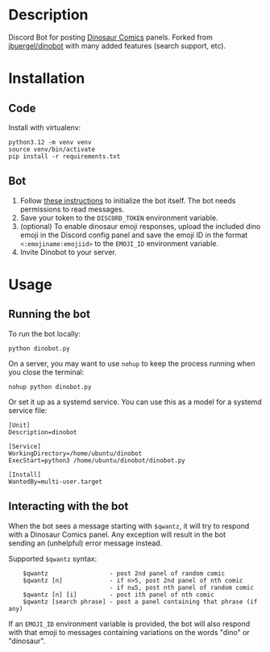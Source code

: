 # Description

Discord Bot for posting [Dinosaur Comics](https://www.qwantz.com/) panels. Forked from [jbuergel/dinobot](https://github.com/jbuergel/dinobot) with many added features (search support, etc).

# Installation

## Code

Install with virtualenv:
```
python3.12 -m venv venv
source venv/bin/activate
pip install -r requirements.txt
```

## Bot

1. Follow [these instructions](https://discordpy.readthedocs.io/en/stable/discord.html) to initialize the bot itself. The bot needs permissions to read messages.
2. Save your token to the `DISCORD_TOKEN` environment variable.
3. (optional) To enable dinosaur emoji responses, upload the included dino emoji in the Discord config panel and save the emoji ID in the format `<:emojiname:emojiid>` to the `EMOJI_ID` environment variable.
4. Invite Dinobot to your server.

# Usage

## Running the bot

To run the bot locally:
```
python dinobot.py
```

On a server, you may want to use `nohup` to keep the process running when you close the terminal:
```
nohup python dinobot.py
```

Or set it up as a systemd service. You can use this as a model for a systemd service file:
```
[Unit]
Description=dinobot

[Service]
WorkingDirectory=/home/ubuntu/dinobot
ExecStart=python3 /home/ubuntu/dinobot/dinobot.py

[Install]
WantedBy=multi-user.target
```

## Interacting with the bot

When the bot sees a message starting with `$qwantz`, it will try to respond with a Dinosaur Comics panel. Any exception will result in the bot sending an (unhelpful) error message instead.

Supported `$qwantz` syntax:
```
    $qwantz 				- post 2nd panel of random comic
    $qwantz [n]				- if n>5, post 2nd panel of nth comic
                            - if n≤5, post nth panel of random comic
    $qwantz [n] [i]			- post ith panel of nth comic
    $qwantz [search phrase] - post a panel containing that phrase (if any)
```

If an `EMOJI_ID` environment variable is provided, the bot will also respond with that emoji to messages containing variations on the words "dino" or "dinosaur".

